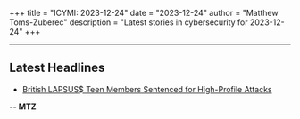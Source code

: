 +++
title = "ICYMI: 2023-12-24"
date = "2023-12-24"
author = "Matthew Toms-Zuberec"
description = "Latest stories in cybersecurity for 2023-12-24"
+++

---------------------------------------------------------------------------
## Latest Headlines
- [British LAPSUS$ Teen Members Sentenced for High-Profile Attacks](https://thehackernews.com/2023/12/british-lapsus-teen-members-sentenced.html)

**-- MTZ**